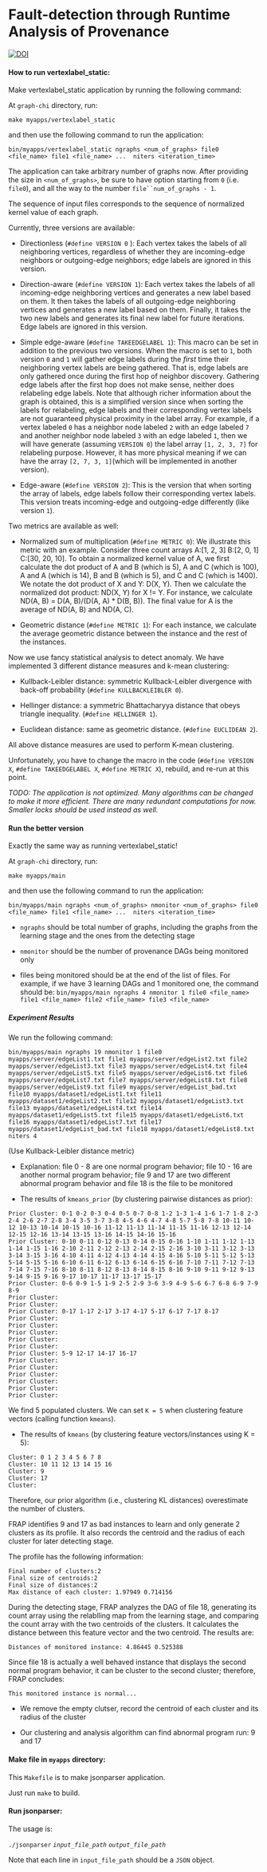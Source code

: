 # Fault-detection through Runtime Analysis of Provenance

[![DOI](https://zenodo.org/badge/82714093.svg)](https://zenodo.org/badge/latestdoi/82714093)

#### How to run vertexlabel_static: 

Make vertexlabel_static application by running the following command:

At `graph-chi` directory, run:

`make myapps/vertexlabel_static`

and then use the following command to run the application:

`bin/myapps/vertexlabel_static ngraphs <num_of_graphs> file0 <file_name> file1 <file_name> ...  niters <iteration_time>`

The application can take arbitrary number of graphs now. After providing the size in `<num_of_graphs>`, be sure to have option starting from `0` (i.e. `file0`), and all the way to the number `file``num_of_graphs - 1`.

The sequence of input files corresponds to the sequence of normalized kernel value of each graph.

Currently, three versions are available:

* Directionless (`#define VERSION 0` ): Each vertex takes the labels of all neighboring vertices, regardless of whether they are incoming-edge neighbors or outgoing-edge neighbors; edge labels are ignored in this version.

* Direction-aware (`#define VERSION 1`): Each vertex takes the labels of all incoming-edge neighboring vertices and generates a new label based on them. It then takes the labels of all outgoing-edge neighboring vertices and generates a new label based on them. Finally, it takes the two new labels and generates its final new label for future iterations. Edge labels are ignored in this version.

* Simple edge-aware (`#define TAKEEDGELABEL 1`): This macro can be set in addition to the previous two versions. When the macro is set to `1`, both version `0` and `1` will gather edge labels during the *_first_* time their neighboring vertex labels are being gathered. That is, edge labels are only gathered once during the first hop of neighbor discovery. Gathering edge labels after the first hop does not make sense, neither does relabeling edge labels. Note that although richer information about the graph is obtained, this is a simplified version since when sorting the labels for relabeling, edge labels and their corresponding vertex labels are not guaranteed physical proximity in the label array. For example, if a vertex labeled `0` has a neighbor node labeled `2` with an edge labeled `7` and another neighbor node labeled `3` with an edge labeled `1`, then we will have generate (assuming `VERSION 0`) the label array `[1, 2, 3, 7]` for relabeling purpose. However, it has more physical meaning if we can have the array `[2, 7, 3, 1]`(which will be implemented in another version). 

* Edge-aware (`#define VERSION 2`): This is the version that when sorting the array of labels, edge labels follow their corresponding vertex labels. This version treats incoming-edge and outgoing-edge differently (like version `1`).

Two metrics are available as well:

* Normalized sum of multiplication (`#define METRIC 0`): We illustrate this metric with an example. Consider three count arrays A:[1, 2, 3] B:[2, 0, 1] C:[30, 20, 10]. To obtain a normalized kernel value of A, we first calculate the dot product of A and B (which is 5), A and C (which is 100), A and A (which is 14), B and B (which is 5), and C and C (which is 1400). We notate the dot product of X and Y: D(X, Y). Then we calculate the normalized dot product: ND(X, Y) for X != Y. For instance, we calculate ND(A, B) = D(A, B)/(D(A, A) * D(B, B)). The final value for A is the average of ND(A, B) and ND(A, C).

* Geometric distance (`#define METRIC 1`): For each instance, we calculate the average geometric distance between the instance and the rest of the instances. 

Now we use fancy statistical analysis to detect anomaly. We have implemented 3 different distance measures and k-mean clustering:

* Kullback-Leibler distance: symmetric Kullback-Leibler divergence with back-off probability (`#define KULLBACKLEIBLER 0`).

* Hellinger distance: a symmetric Bhattacharyya distance that obeys triangle inequality. (`#define HELLINGER 1`).

* Euclidean distance: same as geometric distance. (`#define EUCLIDEAN 2`).

All above distance measures are used to perform K-mean clustering.

Unfortunately, you have to change the macro in the code (`#define VERSION X`, `#define TAKEEDGELABEL X`, `#define METRIC X`), rebuild, and re-run at this point.

_TODO: The application is not optimized. Many algorithms can be changed to make it more efficient. There are many redundant computations for now. Smaller locks should be used instead as well._

#### Run the better version

Exactly the same way as running vertexlabel_static!

At `graph-chi` directory, run:

`make myapps/main`

and then use the following command to run the application:

`bin/myapps/main ngraphs <num_of_graphs> nmonitor <num_of_graphs> file0 <file_name> file1 <file_name> ...  niters <iteration_time>`

* `ngraphs` should be total number of graphs, including the graphs from the learning stage and the ones from the detecting stage

* `nmonitor` should be the number of provenance DAGs being monitored only

* files being monitored should be at the end of the list of files. For example, if we have 3 learning DAGs and 1 monitored one, the command should be:
`bin/myapps/main ngraphs 4 nmonitor 1 file0 <file_name> file1 <file_name> file2 <file_name> file3 <file_name>`

##### Experiment Results 

We run the following command:

`bin/myapps/main ngraphs 19 nmonitor 1 file0 myapps/server/edgeList1.txt file1 myapps/server/edgeList2.txt file2 myapps/server/edgeList3.txt file3 myapps/server/edgeList4.txt file4 myapps/server/edgeList5.txt file5 myapps/server/edgeList6.txt file6 myapps/server/edgeList7.txt file7 myapps/server/edgeList8.txt file8 myapps/server/edgeList9.txt file9 myapps/server/edgeList_bad.txt file10 myapps/dataset1/edgeList1.txt file11 myapps/dataset1/edgeList2.txt file12 myapps/dataset1/edgeList3.txt file13 myapps/dataset1/edgeList4.txt file14 myapps/dataset1/edgeList5.txt file15 myapps/dataset1/edgeList6.txt file16 myapps/dataset1/edgeList7.txt file17 myapps/dataset1/edgeList_bad.txt file18 myapps/dataset1/edgeList8.txt niters 4`

(Use Kullback-Leibler distance metric)

* Explanation: file 0 - 8 are one normal program behavior; file 10 - 16 are another normal program behavior; file 9 and 17 are two different abnormal program behavior and file 18 is the file to be monitored

* The results of `kmeans_prior` (by clustering pairwise distances as prior):
```
Prior Cluster: 0-1 0-2 0-3 0-4 0-5 0-7 0-8 1-2 1-3 1-4 1-6 1-7 1-8 2-3 2-4 2-6 2-7 2-8 3-4 3-5 3-7 3-8 4-5 4-6 4-7 4-8 5-7 5-8 7-8 10-11 10-12 10-13 10-14 10-15 10-16 11-12 11-13 11-14 11-15 11-16 12-13 12-14 12-15 12-16 13-14 13-15 13-16 14-15 14-16 15-16 
Prior Cluster: 0-10 0-11 0-12 0-13 0-14 0-15 0-16 1-10 1-11 1-12 1-13 1-14 1-15 1-16 2-10 2-11 2-12 2-13 2-14 2-15 2-16 3-10 3-11 3-12 3-13 3-14 3-15 3-16 4-10 4-11 4-12 4-13 4-14 4-15 4-16 5-10 5-11 5-12 5-13 5-14 5-15 5-16 6-10 6-11 6-12 6-13 6-14 6-15 6-16 7-10 7-11 7-12 7-13 7-14 7-15 7-16 8-10 8-11 8-12 8-13 8-14 8-15 8-16 9-10 9-11 9-12 9-13 9-14 9-15 9-16 9-17 10-17 11-17 13-17 15-17 
Prior Cluster: 0-6 0-9 1-5 1-9 2-5 2-9 3-6 3-9 4-9 5-6 6-7 6-8 6-9 7-9 8-9 
Prior Cluster: 
Prior Cluster: 
Prior Cluster: 0-17 1-17 2-17 3-17 4-17 5-17 6-17 7-17 8-17 
Prior Cluster: 
Prior Cluster: 
Prior Cluster: 
Prior Cluster: 
Prior Cluster: 
Prior Cluster: 5-9 12-17 14-17 16-17 
Prior Cluster: 
Prior Cluster: 
Prior Cluster: 
Prior Cluster: 
Prior Cluster: 
Prior Cluster:  
```

We find 5 populated clusters. We can set 
`K = 5`
when clustering feature vectors (calling function `kmeans`). 

* The results of `kmeans` (by clustering feature vectors/instances using K = 5):
```
Cluster: 0 1 2 3 4 5 6 7 8 
Cluster: 10 11 12 13 14 15 16 
Cluster: 9 
Cluster: 17 
Cluster: 
```
Therefore, our prior algorithm (i.e., clustering KL distances) overestimate the number of clusters.

FRAP identifies 9 and 17 as bad instances to learn and only generate 2 clusters as its profile. It also records the centroid and the radius of each cluster for later detecting stage.

The profile has the following information:
```
Final number of clusters:2
Final size of centroids:2
Final size of distances:2
Max distance of each cluster: 1.97949 0.714156
```
During the detecting stage, FRAP analyzes the DAG of file 18, generating its count array using the relablling map from the learning stage, and comparing the count array with the two centroids of the clusters. It calculates the distance between this feature vector and the two centroid. The results are:

`Distances of monitored instance: 4.86445 0.525388`

Since file 18 is actually a well behaved instance that displays the second normal program behavior, it can be cluster to the second cluster; therefore, FRAP concludes:

`This monitored instance is normal...`

* We remove the empty clutser, record the centroid of each cluster and its radius of the cluster

* Our clustering and analysis algorithm can find abnormal program run: 9 and 17

#### Make file in `myapps` directory:

This `Makefile` is to make jsonparser application.

Just run `make` to build.

#### Run jsonparser:

The usage is:

`./jsonparser` _`input_file_path`_ _`output_file_path`_

Note that each line in `input_file_path` should be a `JSON` object.
